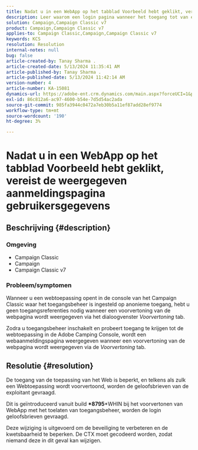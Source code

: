 ```yaml
---
title: Nadat u in een WebApp op het tabblad Voorbeeld hebt geklikt, vereist de weergegeven aanmeldingspagina gebruikersgegevens
description: Leer waarom een login pagina wanneer het toegang tot van een Webtoepassing in de console van het Campaign Classic verschijnt.
solution: Campaign,Campaign Classic v7
product: Campaign,Campaign Classic v7
applies-to: Campaign Classic,Campaign,Campaign Classic v7
keywords: KCS
resolution: Resolution
internal-notes: null
bug: false
article-created-by: Tanay Sharma .
article-created-date: 5/13/2024 11:35:41 AM
article-published-by: Tanay Sharma .
article-published-date: 5/13/2024 11:42:14 AM
version-number: 4
article-number: KA-15081
dynamics-url: https://adobe-ent.crm.dynamics.com/main.aspx?forceUCI=1&pagetype=entityrecord&etn=knowledgearticle&id=6f2d6ce7-1c11-ef11-9f8a-6045bd02b206
exl-id: 86c812a6-ac97-4600-b54e-7d5d54ac2ada
source-git-commit: 985fa3944c0472a7eb30b5a11ef87add28ef9774
workflow-type: tm+mt
source-wordcount: '190'
ht-degree: 3%

---
```


# Nadat u in een WebApp op het tabblad Voorbeeld hebt geklikt, vereist de weergegeven aanmeldingspagina gebruikersgegevens

## Beschrijving {#description}


### Omgeving

- Campaign Classic
- Campaign
- Campaign Classic v7


### Probleem/symptomen

Wanneer u een webtoepassing opent in de console van het Campaign Classic waar het toegangsbeheer is ingesteld op anonieme toegang, hebt u geen toegangsreferenties nodig wanneer een voorvertoning van de webpagina wordt weergegeven via het dialoogvenster *Voorvertoning* tab.

Zodra u toegangsbeheer inschakelt en probeert toegang te krijgen tot de webtoepassing in de Adobe Camping Console, wordt een webaanmeldingspagina weergegeven wanneer een voorvertoning van de webpagina wordt weergegeven via de *Voorvertoning* tab.


## Resolutie {#resolution}


De toegang van de toepassing van het Web is beperkt, en telkens als zulk een Webtoepassing wordt voorvertoond, worden de geloofsbrieven van de exploitant gevraagd.

Dit is geïntroduceerd vanuit build <b>*8795</b>*WHIN bij het voorvertonen van WebApp met het toelaten van toegangsbeheer, worden de login geloofsbrieven gevraagd.

Deze wijziging is uitgevoerd om de beveiliging te verbeteren en de kwetsbaarheid te beperken. De CTX moet gecodeerd worden, zodat niemand deze in dit geval kan wijzigen.
